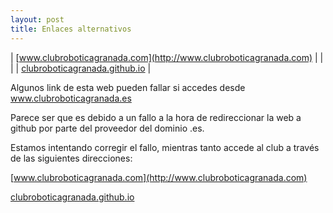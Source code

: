 ```yaml
---
layout: post
title: Enlaces alternativos
---
```


| [www.clubroboticagranada.com](http://www.clubroboticagranada.com) | |              |  | [clubroboticagranada.github.io](https://clubroboticagranada.github.io/) |



Algunos link de esta web pueden fallar si accedes desde www.clubroboticagranada.es


Parece ser que es debido a un fallo a la hora de redireccionar la web a github por parte del proveedor del dominio .es.

Estamos intentando corregir el fallo, mientras tanto accede al club a través de las siguientes direcciones:



[www.clubroboticagranada.com](http://www.clubroboticagranada.com)


[clubroboticagranada.github.io](https://clubroboticagranada.github.io/)


